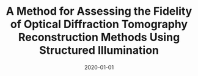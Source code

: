 ---
title: "A Method for Assessing the Fidelity of Optical Diffraction Tomography Reconstruction Methods Using Structured Illumination"
collection: publications
permalink: /publication/2020-01-01-A-Method-for-Assessing-the-Fidelity-of-Optical-Diffraction-Tomography-Reconstruction-Methods-Using-Structured-Illumination
category: 'journal'
date: 2020-01-01
venue: 'Optics Communications'
citation: ' A.B. Ayoub,  Pham T.-a.,  J. Lim,  M. Unser,  D. Psaltis, &quot;A Method for Assessing the Fidelity of Optical Diffraction Tomography Reconstruction Methods Using Structured Illumination.&quot; <i>Optics Communications</i>, 454, 124486, 1--6, January 1, 2020.'
---